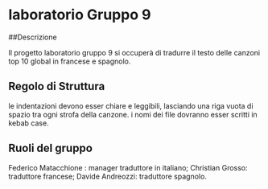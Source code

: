 # laboratorio Gruppo 9

##Descrizione

Il progetto laboratorio gruppo 9 si occuperà di tradurre il 
testo delle canzoni top 10 global in francese e spagnolo.

## Regolo di Struttura

le indentazioni devono esser chiare e leggibili, 
lasciando una riga vuota di spazio tra ogni strofa della canzone.
i nomi dei file dovranno esser scritti in kebab case.


## Ruoli del gruppo

Federico Matacchione : manager traduttore in italiano;
Christian Grosso: traduttore francese;
Davide Andreozzi: traduttore spagnolo.


